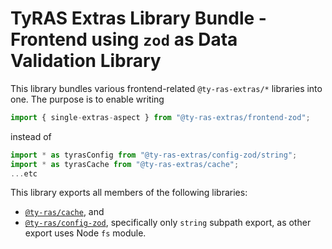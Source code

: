# TyRAS Extras Library Bundle - Frontend using `zod` as Data Validation Library

This library bundles various frontend-related `@ty-ras-extras/*` libraries into one.
The purpose is to enable writing
```ts
import { single-extras-aspect } from "@ty-ras-extras/frontend-zod";
```
instead of
```ts
import * as tyrasConfig from "@ty-ras-extras/config-zod/string";
import * as tyrasCache from "@ty-ras-extras/cache";
...etc
```

This library exports all members of the following libraries:
- [`@ty-ras/cache`](https://npmjs.com/package/@ty-ras-extras/cache), and
- [`@ty-ras/config-zod`](https://npmjs.com/package/@ty-ras-extras/config-zod), specifically only `string` subpath export, as other export uses Node `fs` module.